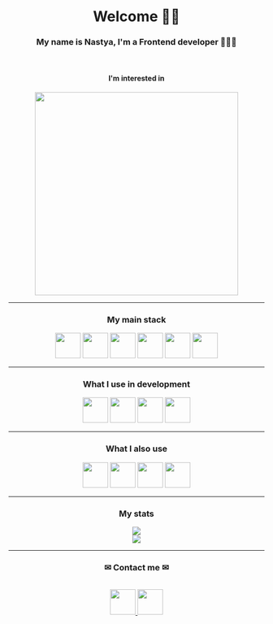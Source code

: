 <h1 align="center">Welcome 👋🏻</h1>

<h3 align="center">My name is Nastya, I'm a Frontend developer 👩🏻‍💻</h3>
<br />

<h4 align="center">I'm interested in</h4>
<div align="center">
  <img width="400px" src="https://sun9-east.userapi.com/sun9-18/s/v1/ig2/ThyER5c2AUmNRM6c6JW7fCoicopbtMdVIurp01Xsiw_8Ev0O_t0MLAow1JdKqaeguAndvrM11S2GJoC1S2GZ3-TY.jpg?size=600x371&quality=95&type=album" />
</div>
<hr />

<h3 align="center">My main stack</h3>
<div align="center">
  <img width="50px" src="https://cdn.jsdelivr.net/gh/devicons/devicon/icons/css3/css3-original.svg" />
  <img width="50px" src="https://cdn.jsdelivr.net/gh/devicons/devicon/icons/html5/html5-original.svg" />
  <img width="50px" src="https://cdn.jsdelivr.net/gh/devicons/devicon/icons/javascript/javascript-original.svg" />
  <img width="50px" src="https://cdn.jsdelivr.net/gh/devicons/devicon/icons/typescript/typescript-original.svg" />
  <img width="50px" src="https://cdn.jsdelivr.net/gh/devicons/devicon/icons/react/react-original.svg" />
  <img width="50px" src="https://cdn.jsdelivr.net/gh/devicons/devicon/icons/redux/redux-original.svg" />
</div>
<hr />

<h3 align="center">What I use in development</h3>
<div align="center">
  <img width="50px" src="https://cdn.jsdelivr.net/gh/devicons/devicon/icons/vscode/vscode-original.svg" />
  <img width="50px" src="https://cdn.jsdelivr.net/gh/devicons/devicon/icons/npm/npm-original-wordmark.svg" />
  <img width="50px" src="https://cdn.jsdelivr.net/gh/devicons/devicon/icons/eslint/eslint-original.svg" />
  <img width="50px" src="https://cdn.jsdelivr.net/gh/devicons/devicon/icons/git/git-original.svg" />
</div>
<hr />

<h3 align="center">What I also use</h3>
<div align="center">
  <img width="50px" src="https://cdn.jsdelivr.net/gh/devicons/devicon/icons/sass/sass-original.svg" />
  <img width="50px" src="https://cdn.jsdelivr.net/gh/devicons/devicon/icons/bootstrap/bootstrap-original.svg" />
  <img width="50px" src="https://cdn.jsdelivr.net/gh/devicons/devicon/icons/materialui/materialui-original.svg" />
  <img width="50px" src="https://cdn.jsdelivr.net/gh/devicons/devicon/icons/figma/figma-original.svg" />
</div>
<hr />

<h3 align="center">My stats</h3>
<p align="center">
  <img src="https://readme-stats-six-azure.vercel.app/api?username=NSLyuma&show_icons=true&theme=tokyonight" />
  <br />
  <img src="https://readme-stats-six-azure.vercel.app/api/top-langs/?username=NSLyuma&layout=compact" />
</p>
<hr />

<h3 align="center">✉ Contact me ✉</h3>
<br />
<div align="center">
  <a href="https://t.me/nslyuma">
    <img width="50px" src="https://user-images.githubusercontent.com/49933115/139837223-bf23d3a9-4638-4e17-994a-ac8678d5f517.png" />
  </a>
  <a href="mailto:saydazimova.ar@mail.ru">
    <img width="50px" src="https://cdn-icons-png.flaticon.com/512/5949/5949370.png" />
  </a>
</div>
